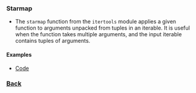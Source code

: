 ### Starmap
- The `starmap` function from the `itertools` module applies a given function to arguments unpacked from tuples in an iterable. It is useful when the function takes multiple arguments, and the input iterable contains tuples of arguments.

#### Examples
- [Code](example_1.py)


### [Back](../../README.md)